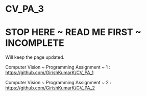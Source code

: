 # CV_PA_3

# STOP HERE ~ READ ME FIRST ~ INCOMPLETE

Will keep the page updated.


Computer Vision ~ Programming Assignment ~ 1 : https://github.com/GirishKumarK/CV_PA_1

Computer Vision ~ Programming Assignment ~ 2 : https://github.com/GirishKumarK/CV_PA_2
